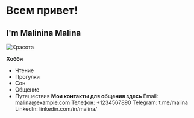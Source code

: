 # Всем привет!
## I'm Malinina Malina

![Красота](C:\Users\vesha\Downloads)

__Хобби__
- Чтение
- Прогулки
- Сон
- Общение
- Путешествия
**Мои контакты для общения здесь**
Email: malina@example.com
Телефон: +1234567890
Telegram: t.me/malina
LinkedIn: linkedin.com/in/malina/


